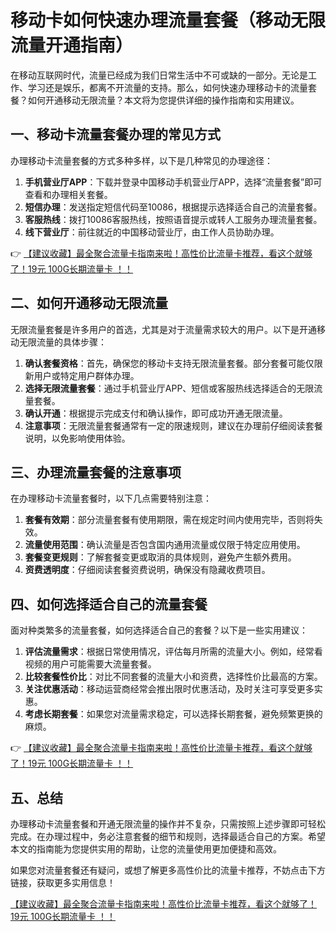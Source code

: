 # 移动卡如何快速办理流量套餐（移动无限流量开通指南）

在移动互联网时代，流量已经成为我们日常生活中不可或缺的一部分。无论是工作、学习还是娱乐，都离不开流量的支持。那么，如何快速办理移动卡的流量套餐？如何开通移动无限流量？本文将为您提供详细的操作指南和实用建议。

## 一、移动卡流量套餐办理的常见方式

办理移动卡流量套餐的方式多种多样，以下是几种常见的办理途径：

1. **手机营业厅APP**：下载并登录中国移动手机营业厅APP，选择“流量套餐”即可查看和办理相关套餐。
2. **短信办理**：发送指定短信代码至10086，根据提示选择适合自己的流量套餐。
3. **客服热线**：拨打10086客服热线，按照语音提示或转人工服务办理流量套餐。
4. **线下营业厅**：前往就近的中国移动营业厅，由工作人员协助办理。

👉 [【建议收藏】最全聚合流量卡指南来啦！高性价比流量卡推荐，看这个就够了！19元 100G长期流量卡 ！！](https://bit.ly/Liuliangka)

## 二、如何开通移动无限流量

无限流量套餐是许多用户的首选，尤其是对于流量需求较大的用户。以下是开通移动无限流量的具体步骤：

1. **确认套餐资格**：首先，确保您的移动卡支持无限流量套餐。部分套餐可能仅限新用户或特定用户群体办理。
2. **选择无限流量套餐**：通过手机营业厅APP、短信或客服热线选择适合的无限流量套餐。
3. **确认开通**：根据提示完成支付和确认操作，即可成功开通无限流量。
4. **注意事项**：无限流量套餐通常有一定的限速规则，建议在办理前仔细阅读套餐说明，以免影响使用体验。

## 三、办理流量套餐的注意事项

在办理移动卡流量套餐时，以下几点需要特别注意：

1. **套餐有效期**：部分流量套餐有使用期限，需在规定时间内使用完毕，否则将失效。
2. **流量使用范围**：确认流量是否包含国内通用流量或仅限于特定应用使用。
3. **套餐变更规则**：了解套餐变更或取消的具体规则，避免产生额外费用。
4. **资费透明度**：仔细阅读套餐资费说明，确保没有隐藏收费项目。

## 四、如何选择适合自己的流量套餐

面对种类繁多的流量套餐，如何选择适合自己的套餐？以下是一些实用建议：

1. **评估流量需求**：根据日常使用情况，评估每月所需的流量大小。例如，经常看视频的用户可能需要大流量套餐。
2. **比较套餐性价比**：对比不同套餐的流量大小和资费，选择性价比最高的方案。
3. **关注优惠活动**：移动运营商经常会推出限时优惠活动，及时关注可享受更多实惠。
4. **考虑长期套餐**：如果您对流量需求稳定，可以选择长期套餐，避免频繁更换的麻烦。

👉 [【建议收藏】最全聚合流量卡指南来啦！高性价比流量卡推荐，看这个就够了！19元 100G长期流量卡 ！！](https://bit.ly/Liuliangka)

## 五、总结

办理移动卡流量套餐和开通无限流量的操作并不复杂，只需按照上述步骤即可轻松完成。在办理过程中，务必注意套餐的细节和规则，选择最适合自己的方案。希望本文的指南能为您提供实用的帮助，让您的流量使用更加便捷和高效。

如果您对流量套餐还有疑问，或想了解更多高性价比的流量卡推荐，不妨点击下方链接，获取更多实用信息！

[【建议收藏】最全聚合流量卡指南来啦！高性价比流量卡推荐，看这个就够了！19元 100G长期流量卡 ！！](https://bit.ly/Liuliangka)